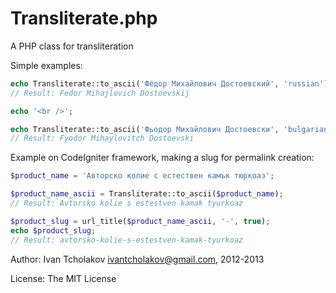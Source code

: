 Transliterate.php
=================

A PHP class for transliteration

Simple examples:

```php
echo Transliterate::to_ascii('Фёдор Михайлович Достоевский', 'russian');
// Result: Fedor Mihajlovich Dostoevskij

echo '<br />';

echo Transliterate::to_ascii('Фьодор Михайлович Достоевски', 'bulgarian');
// Result: Fyodor Mihaylovitch Dostoevski
```

Example on CodeIgniter framework, making a slug for permalink creation:

```php
$product_name = 'Авторско колие с естествен камък тюркоаз';

$product_name_ascii = Transliterate::to_ascii($product_name);
// Result: Avtorsko kolie s estestven kamak tyurkoaz

$product_slug = url_title($product_name_ascii, '-', true);
echo $product_slug;
// Result: avtorsko-kolie-s-estestven-kamak-tyurkoaz
```

Author: Ivan Tcholakov <ivantcholakov@gmail.com>, 2012-2013

License: The MIT License

